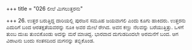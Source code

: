 +++
title = "026 ಲೀಲೆ ಮಿಗಲುತ್ತರನು"

+++
26. ಉತ್ತರ ಬರುತ್ತಿದ್ದ ದಾರಿಯಲ್ಲಿ ಪುರಜನ ಸಮೂಹ ಜಯವಾಗಲಿ ಎಂದು ಕೂಗು ಹಾಕಿದರು. ಉತ್ತರನು ಎದುರಿಗೆ ಬಂದ ಆರತಕ್ಷತೆಯವರನ್ನು ನೂಕಿ ಅವರ ಮೇಲೆ ರೇಗಿದ. ಅವನ ಕಣ್ಣು ನೆಲವನ್ನು ಬರೆಯುತ್ತಿತ್ತು. ಒಳಗೆ ತುಂಬ ದುಃಖ ತುಂಬಿಕೊಂಡು ಅದನ್ನು ಮರೆ ಮಾಚಿದ್ದ. ಭಾರವಾದ ದುಗುಡದಿಂದಲೇ ಅರಮನೆಗೆ ಬಂದ. ಆಗ ವಿರಾಟನು ಬಂದು ಸಂತಸದಿಂದ ಮಗನನ್ನು ತಬ್ಬಿಕೊಂಡ.